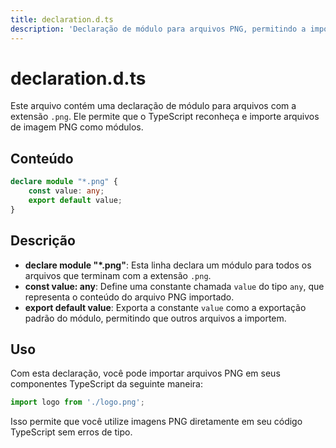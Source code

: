 ```yaml
---
title: declaration.d.ts
description: 'Declaração de módulo para arquivos PNG, permitindo a importação de imagens no TypeScript.'
---
```


# declaration.d.ts

Este arquivo contém uma declaração de módulo para arquivos com a extensão `.png`. Ele permite que o TypeScript reconheça e importe arquivos de imagem PNG como módulos.

## Conteúdo

```typescript
declare module "*.png" {
    const value: any;
    export default value;
}
```

## Descrição

- **declare module "*.png"**: Esta linha declara um módulo para todos os arquivos que terminam com a extensão `.png`.
- **const value: any**: Define uma constante chamada `value` do tipo `any`, que representa o conteúdo do arquivo PNG importado.
- **export default value**: Exporta a constante `value` como a exportação padrão do módulo, permitindo que outros arquivos a importem.

## Uso

Com esta declaração, você pode importar arquivos PNG em seus componentes TypeScript da seguinte maneira:

```typescript
import logo from './logo.png';
```

Isso permite que você utilize imagens PNG diretamente em seu código TypeScript sem erros de tipo.